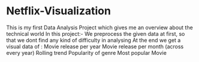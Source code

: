 # Netflix-Visualization
This is my first Data Analysis Project which gives me an overview about the technical world
In this project:-
We preprocess the given data at first, so that we dont find any kind of difficulty in analysing
At the end we get a visual data of :
    Movie release per year
    Movie release per month (across every year)
    Rolling trend
    Popularity of genre
    Most popular Movie
